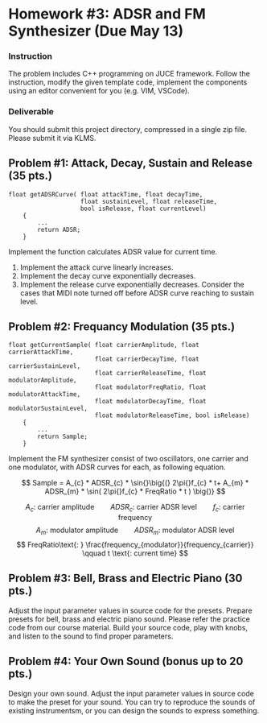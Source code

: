 # Homework #3: ADSR and FM Synthesizer (Due May 13)

### Instruction
The problem includes C++ programming on JUCE framework. Follow the instruction, modify the given template code, implement the components using an editor convenient for you (e.g. VIM, VSCode).  

### Deliverable 
You should submit this project directory, compressed in a single zip file.
Please submit it via KLMS.


## Problem \#1: Attack, Decay, Sustain and Release (35 pts.)
```
float getADSRCurve( float attackTime, float decayTime,
                    float sustainLevel, float releaseTime,
                    bool isRelease, float currentLevel)
    {
        ...
        return ADSR;
    }
```

Implement the function calculates ADSR value for current time.
1. Implement the attack curve linearly increases.
2. Implement the decay curve exponentially decreases.
3. Implement the release curve exponentially decreases. Consider the cases that MIDI note turned off before ADSR curve reaching to sustain level.

## Problem \#2: Frequancy Modulation (35 pts.)

```
float getCurrentSample( float carrierAmplitude, float carrierAttackTime,
                        float carrierDecayTime, float carrierSustainLevel,
                        float carrierReleaseTime, float modulatorAmplitude,
                        float modulatorFreqRatio, float modulatorAttackTime,
                        float modulatorDecayTime, float modulatorSustainLevel,
                        float modulatorReleaseTime, bool isRelease)
    {
        ...
        return Sample;
    }
```

Implement the FM synthesizer consist of two oscillators, one carrier and one modulator, with ADSR curves for each, as following equation.

$$ Sample = A_{c} * ADSR_{c} * \sin{}\big{(} 2\pi{}f_{c} * t+ A_{m} * ADSR_{m} * \sin( 2\pi{}f_{c} * FreqRatio * t ) \big{)} $$

$$ A_{c}\text{: carrier amplitude}\qquad ADSR_{c}\text{: carrier ADSR level} \qquad  f_{c}\text{: carrier frequency} $$
$$ A_{m}\text{: modulator amplitude} \qquad  ADSR_{m}\text{: modulator ADSR level} $$
$$ FreqRatio\text{: } \frac{frequency_{modulator}}{frequency_{carrier}} \qquad t \text{: current time} $$

## Problem \#3: Bell, Brass and Electric Piano (30 pts.)

Adjust the input parameter values in source code for the presets.
Prepare presets for bell, brass and electric piano sound.
Please refer the practice code from our course material.
Build your source code, play with knobs, and listen to the sound to find proper parameters.

## Problem \#4: Your Own Sound (bonus up to 20 pts.)

Design your own sound.
Adjust the input parameter values in source code to make the preset for your sound.
You can try to reproduce the sounds of existing instrumentsm, or you can design the sounds to express something.


